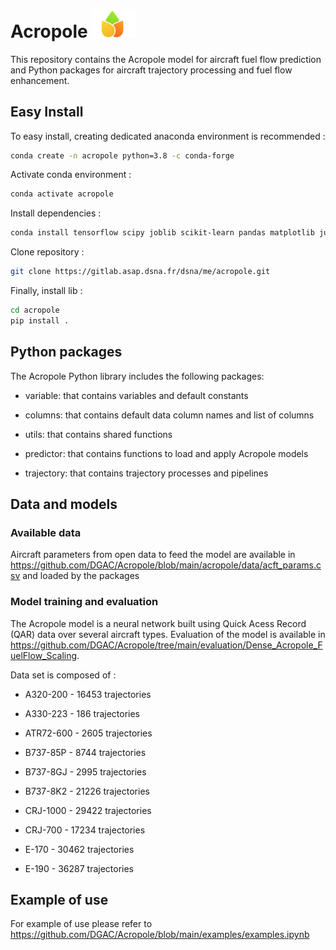 # Acropole <img src="https://github.com/DGAC/Acropole/blob/main/logo.png" width="70">

This repository contains the Acropole model for aircraft fuel flow prediction and Python packages for aircraft trajectory processing and fuel flow enhancement.


## Easy Install

To easy install, creating dedicated anaconda environment is recommended :

```sh
conda create -n acropole python=3.8 -c conda-forge
```

Activate conda environment :

```sh
conda activate acropole
```

Install dependencies :

```sh
conda install tensorflow scipy joblib scikit-learn pandas matplotlib jupyter jinja2==3.0.3 
```

Clone repository :

```sh
git clone https://gitlab.asap.dsna.fr/dsna/me/acropole.git
```

Finally, install lib :


```sh
cd acropole
pip install .
```

## Python packages

The Acropole Python library includes the following packages:

- variable: that contains variables and default constants

- columns: that contains default data column names and list of columns

- utils: that contains shared functions

- predictor: that contains functions to load and apply Acropole models

- trajectory: that contains trajectory processes and pipelines

## Data and models
### Available data

Aircraft parameters from open data to feed the model are available in https://github.com/DGAC/Acropole/blob/main/acropole/data/acft_params.csv and loaded by the packages

### Model training and evaluation

The Acropole model is a neural network built using Quick Acess Record (QAR) data over several aircraft types. Evaluation of the model is available in https://github.com/DGAC/Acropole/tree/main/evaluation/Dense_Acropole_FuelFlow_Scaling.

Data set is composed of :

- A320-200 - 16453 trajectories

- A330-223 - 186 trajectories

- ATR72-600 - 2605 trajectories

- B737-85P - 8744 trajectories

- B737-8GJ - 2995 trajectories

- B737-8K2 - 21226 trajectories

- CRJ-1000 - 29422 trajectories

- CRJ-700 - 17234 trajectories

- E-170 - 30462 trajectories

- E-190 - 36287 trajectories

## Example of use

For example of use please refer to https://github.com/DGAC/Acropole/blob/main/examples/examples.ipynb


